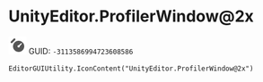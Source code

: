 # UnityEditor.ProfilerWindow@2x
![](/img/UnityEditor.ProfilerWindow@2x.png)
GUID: `-3113586994723608586`
```
EditorGUIUtility.IconContent("UnityEditor.ProfilerWindow@2x")
```
